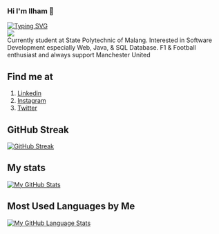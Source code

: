 ### Hi I'm Ilham 👋
[![Typing SVG](https://readme-typing-svg.herokuapp.com?color=%2336BCF7&size=25&lines=Welcome+to+my+Github+Profile)](https://git.io/typing-svg)<br>
![](https://komarev.com/ghpvc/?username=Ilham-sinatrio20&color=blue)<br>
Currently student at State Polytechnic of Malang. Interested in Software Development especially Web, Java, & SQL Database. F1 & Football enthusiast and always support Manchester United

## Find me at
1. <a href="https://www.linkedin.com/in/ilham-sinatrio-gumelar-504656193/">Linkedin</a>
2. <a href="https://www.instagram.com/ilh.am_s/">Instagram</a>
3. <a href="https://twitter.com/SIN_atR/">Twitter</a>

## GitHub Streak
[![GitHub Streak](https://github-readme-streak-stats.herokuapp.com/?user=Ilham-sinatrio20)](https://git.io/streak-stats)

## My stats
[![My GitHub Stats](https://github-readme-stats.vercel.app/api/?username=Ilham-sinatrio20&count_private=true&theme=tokyonight&showicons=true)]()
<br>

## Most Used Languages by Me
[![My GitHub Language Stats](https://github-readme-stats.vercel.app/api/top-langs/?username=Ilham-sinatrio20&langs_count=5&theme=tokyonight)]()




<!--
**Ilham-sinatrio20/Ilham-sinatrio20** is a ✨ _special_ ✨ repository because its `README.md` (this file) appears on your GitHub profile.

Here are some ideas to get you started:

- 🔭 I’m currently working on ...
- 🌱 I’m currently learning ...
- 👯 I’m looking to collaborate on ...
- 🤔 I’m looking for help with ...
- 💬 Ask me about ...
- 📫 How to reach me: ...
- 😄 Pronouns: ...
- ⚡ Fun fact: ...
-->
